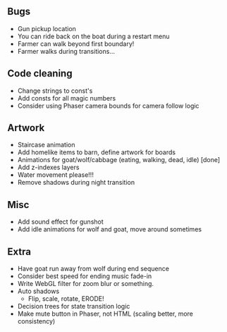 Bugs
----
- Gun pickup location
- You can ride back on the boat during a restart menu
- Farmer can walk beyond first boundary!
- Farmer walks during transitions...

Code cleaning
-------------
- Change strings to const's
- Add consts for all magic numbers
- Consider using Phaser camera bounds for camera follow logic

Artwork
-------
- Staircase animation
- Add homelike items to barn, define artwork for boards
- Animations for goat/wolf/cabbage (eating, walking, dead, idle) [done]
- Add z-indexes layers
- Water movement please!!!
- Remove shadows during night transition

Misc
----
- Add sound effect for gunshot
- Add idle animations for wolf and goat, move around sometimes

Extra
-----
- Have goat run away from wolf during end sequence
- Consider best speed for ending music fade-in
- Write WebGL filter for zoom blur or something.
- Auto shadows
    + Flip, scale, rotate, ERODE!
- Decision trees for state transition logic
- Make mute button in Phaser, not HTML (scaling better, more consistency)